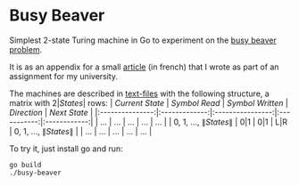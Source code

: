 # Busy Beaver
Simplest 2-state Turing machine in Go to experiment on the [busy beaver problem](https://en.wikipedia.org/wiki/Busy_beaver).

It is as an appendix for a small [article](article.pdf) (in french) that I wrote as part of an assignment for my university.

The machines are described in [text-files](./machines) with the following structure, a matrix with $2|States|$ rows:
| _Current State_ | _Symbol Read_ | _Symbol Written_ | _Direction_ | _Next State_ |
|:---------------:|:-------------:|:----------------:|:-----------:|:------------:|
|        ...       |       ...       |        ...       |     ...     |      ...    |
|        0, 1, ..., $\|States\|$        |       0\|1       |        0\|1       |     L\|R     |      0, 1, ..., $\|States\|$     |
|        ...       |       ...       |        ...       |     ...     |      ...    |


To try it, just install go and run:
```
go build
./busy-beaver
```
